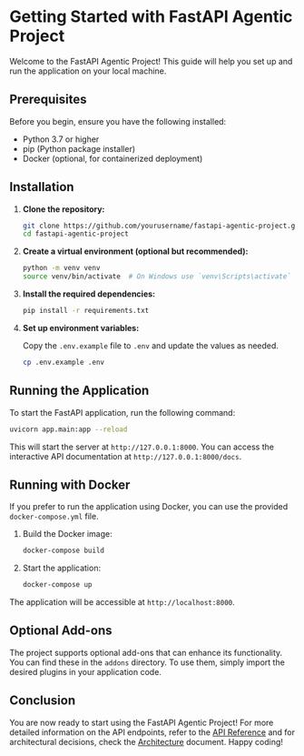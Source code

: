 # Getting Started with FastAPI Agentic Project

Welcome to the FastAPI Agentic Project! This guide will help you set up and run the application on your local machine.

## Prerequisites

Before you begin, ensure you have the following installed:

- Python 3.7 or higher
- pip (Python package installer)
- Docker (optional, for containerized deployment)

## Installation

1. **Clone the repository:**

   ```bash
   git clone https://github.com/yourusername/fastapi-agentic-project.git
   cd fastapi-agentic-project
   ```

2. **Create a virtual environment (optional but recommended):**

   ```bash
   python -m venv venv
   source venv/bin/activate  # On Windows use `venv\Scripts\activate`
   ```

3. **Install the required dependencies:**

   ```bash
   pip install -r requirements.txt
   ```

4. **Set up environment variables:**

   Copy the `.env.example` file to `.env` and update the values as needed.

   ```bash
   cp .env.example .env
   ```

## Running the Application

To start the FastAPI application, run the following command:

```bash
uvicorn app.main:app --reload
```

This will start the server at `http://127.0.0.1:8000`. You can access the interactive API documentation at `http://127.0.0.1:8000/docs`.

## Running with Docker

If you prefer to run the application using Docker, you can use the provided `docker-compose.yml` file.

1. Build the Docker image:

   ```bash
   docker-compose build
   ```

2. Start the application:

   ```bash
   docker-compose up
   ```

The application will be accessible at `http://localhost:8000`.

## Optional Add-ons

The project supports optional add-ons that can enhance its functionality. You can find these in the `addons` directory. To use them, simply import the desired plugins in your application code.

## Conclusion

You are now ready to start using the FastAPI Agentic Project! For more detailed information on the API endpoints, refer to the [API Reference](api_reference.md) and for architectural decisions, check the [Architecture](architecture.md) document. Happy coding!